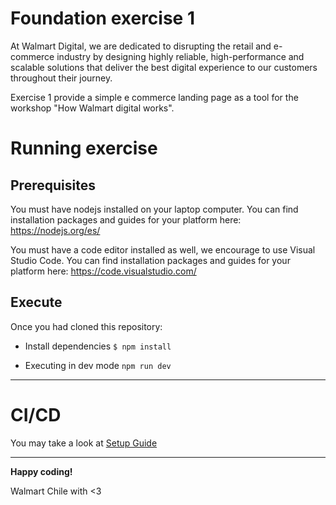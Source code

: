 # Foundation exercise 1

At Walmart Digital, we are dedicated to disrupting the retail and e-commerce industry by designing highly reliable, high-performance and scalable solutions that deliver the best digital experience to our customers throughout their journey.

Exercise 1 provide a simple e commerce landing page as a tool for the workshop "How Walmart digital works".

# Running exercise

## Prerequisites

You must have nodejs installed on your laptop computer. You can find installation packages and guides for your platform here: https://nodejs.org/es/

You must have a code editor installed as well, we encourage to use Visual Studio Code. You can find installation packages and guides for your platform here: https://code.visualstudio.com/

## Execute

Once you had cloned this repository:

- Install dependencies `$ npm install`

- Executing in dev mode `npm run dev`

---

# CI/CD

You may take a look at [Setup Guide](SETUP.md)

---

**Happy coding!**

Walmart Chile with <3
